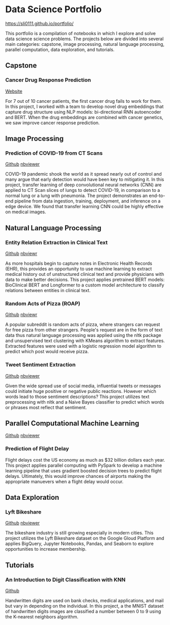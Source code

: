 # Data Science Portfolio 
https://sli0111.github.io/portfolio/

This portfolio is a compilation of notebooks in which I explore and solve data science science problems.  The projects below are divided into several main categories: capstone, image processing, natural language processing, parallel computation, data exploration, and tutorials.

## Capstone

### Cancer Drug Response Prediction

[Website](https://www.ischool.berkeley.edu/projects/2021/screen-ahead-rx)

For 7 out of 10 cancer patients, the first cancer drug fails to work for them.  In this project,  I worked with a team to develop novel drug embeddings that capture drug structure using NLP models: bi-directional RNN autoencoder and BERT.  When the drug embeddings are combined with cancer genetics, we saw improve cancer response prediction.


## Image Processing

### Prediction of COVID-19 from CT Scans

[Github](https://github.com/sli0111/MIDS-251-2021-Final-Project) [nbviewer](https://nbviewer.jupyter.org/github/sli0111/MIDS-251-2021-Final-Project/blob/main/ResNet18/ResNet18.ipynb)

COVID-19 pandemic shook the world as it spread nearly out of control and many argue that early detection would have been key to mitigating it.  In this project, transfer learning of deep convolutional neural networks (CNN) are applied to CT Scan slices of lungs to detect COVID-19, in comparison to a normal lung or a lung with pneumonia.  The project demonstrates an end-to-end pipeline from data ingestion, training, deployment, and inference on a edge device.  We found that transfer learning CNN could be highly effective on medical images.

## Natural Language Processing

### Entity Relation Extraction in Clinical Text

[Github](https://github.com/sli0111/w266-2021-Medical-Relationship-Extraction-with-Bio-Clinical-BERT-and-Longformer)  [nbviewr](https://nbviewer.jupyter.org/github/sli0111/w266-2021-Medical-Relationship-Extraction-with-Bio-Clinical-BERT-and-Longformer/blob/main/train_longformer_cls.ipynb)

As more hospitals begin to capture notes in Electronic Health Records (EHR), this provides an opportunity to use machine learning to extract medical history out of unstructured clinical text and provide physicians with data to make better decisions.  This project applies pretrained BERT models: BioClinical BERT and Longformer to a custom model architecture to classify relations between entities in clinical text.  

### Random Acts of Pizza (ROAP)

[Github](https://github.com/sli0111/raop) [nbviewr](https://nbviewer.jupyter.org/github/sli0111/raop/blob/main/Baseline_and_Logistic_Regression_Model_v4.ipynb)

A popular subreddit is random acts of pizza, where strangers can request for free pizza from other strangers.  People's request are in the form of text data thus natural language processing was applied using the nltk package and unsupervised text clustering with KMeans algorithm to extract features.  Extracted features were used with a logistic regression model algorithm to predict which post would receive pizza.

### Tweet Sentiment Extraction

[Github](https://github.com/sli0111/tweet_sentiment_extraction) [nbviewer](https://nbviewer.jupyter.org/github/sli0111/tweet_sentiment_extraction/blob/main/Tweet_Sentiment_Extraction_v1.ipynb)

Given the wide spread use of social media, influential tweets or messages could initiate huge positive or negative public reactions.  However which words lead to those sentiment descriptions?  This project utilizes text preprocessing with nltk and a Naive Bayes classifier to predict which words or phrases most reflect that sentiment.


## Parallel Computational Machine Learning

[Github](https://github.com/sli0111/flight_delay) [nbviewer](https://nbviewer.jupyter.org/github/sli0111/flight_delay/blob/main/Team%2020%20-%20Algorithm%20Exploration-6m-UnderSample.ipynb)

### Prediction of Flight Delay

Flight delays cost the US economy as much as $32 billion dollars each year.  This project applies parallel computing with PySpark to develop a machine learning pipeline that uses gradient boosted decision trees to predict flight delays.  Ultimately, this would improve chances of airports making the appropriate manuevers when a flight delay would occur.


## Data Exploration

### Lyft Bikeshare

[Github](https://github.com/sli0111/lyft_bikeshare) [nbviewer](https://nbviewer.jupyter.org/github/sli0111/lyft_bikeshare/blob/gh-pages/Lyft%20Bikeshare.ipynb#)

The bikeshare industry is still growing especially in modern cities.  This project utilizes the Lyft Bikeshare dataset on the Google Gloud Platform and applies BigQuery, Jupyter Notebooks, Pandas, and Seaborn to explore opportunities to increase membership.

## Tutorials

### An Introduction to Digit Classification with KNN

[Github](https://sli0111.github.io/MNIST_KNN/)

Handwritten digits are used on bank checks, medical applications, and mail but vary in depending on the individual.  In this project, a the MNIST dataset of handwritten digits images are classified a number between 0 to 9 using the K-nearest neighbors algorithm.

